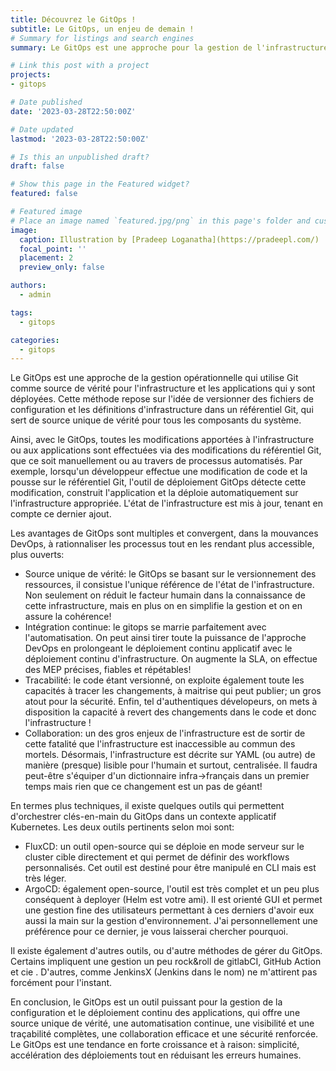 ```yaml
---
title: Découvrez le GitOps !
subtitle: Le GitOps, un enjeu de demain !
# Summary for listings and search engines
summary: Le GitOps est une approche pour la gestion de l'infrastructure et des applications Kubernetes qui utilise Git comme source de vérité pour la configuration. Son principal intérêt est d'automatiser les processus de déploiement, de simplifier la collaboration entre les équipes et de réduire les erreurs humaines grâce à une approche déclarative de la configuration.

# Link this post with a project
projects:
- gitops

# Date published
date: '2023-03-28T22:50:00Z'

# Date updated
lastmod: '2023-03-28T22:50:00Z'

# Is this an unpublished draft?
draft: false

# Show this page in the Featured widget?
featured: false

# Featured image
# Place an image named `featured.jpg/png` in this page's folder and customize its options here.
image:
  caption: Illustration by [Pradeep Loganatha](https://pradeepl.com/)
  focal_point: ''
  placement: 2
  preview_only: false

authors:
  - admin

tags:
  - gitops

categories:
  - gitops
---
```


Le GitOps est une approche de la gestion opérationnelle qui utilise Git comme source de vérité pour l'infrastructure et les applications qui y sont déployées. Cette méthode repose sur l'idée de versionner des fichiers de configuration et les définitions d'infrastructure dans un référentiel Git, qui sert de source unique de vérité pour tous les composants du système.

Ainsi, avec le GitOps, toutes les modifications apportées à l'infrastructure ou aux applications sont effectuées via des modifications du référentiel Git, que ce soit manuellement ou au travers de processus automatisés. Par exemple, lorsqu'un développeur effectue une modification de code et la pousse sur le référentiel Git, l'outil de déploiement GitOps détecte cette modification, construit l'application et la déploie automatiquement sur l'infrastructure appropriée. L'état de l'infrastructure est mis à jour, tenant en compte ce dernier ajout.

Les avantages de GitOps sont multiples et convergent, dans la mouvances DevOps, à rationnaliser les processus tout en les rendant plus accessible, plus ouverts:
- Source unique de vérité: le GitOps se basant sur le versionnement des ressources, il consistue l'unique référence de l'état de l'infrastructure. Non seulement on réduit le facteur humain dans la connaissance de cette infrastructure, mais en plus on en simplifie la gestion et on en assure la cohérence!
- Intégration continue: le gitops se marrie parfaitement avec l'automatisation. On peut ainsi tirer toute la puissance de l'approche DevOps en prolongeant le déploiement continu applicatif avec le déploiement continu d'infrastructure. On augmente la SLA, on effectue des MEP précises, fiables et répétables!
- Tracabilité: le code étant versionné, on exploite également toute les capacités à tracer les changements, à maitrise qui peut publier; un gros atout pour la sécurité. Enfin, tel d'authentiques dévelopeurs, on mets à disposition la capacité à revert des changements dans le code et donc l'infrastructure !
- Collaboration: un des gros enjeux de l'infrastructure est de sortir de cette fatalité que l'infrastructure est inaccessible au commun des mortels. Désormais, l'infrastructure est décrite sur YAML (ou autre) de manière (presque) lisible pour l'humain et surtout, centralisée. Il faudra peut-être s'équiper d'un dictionnaire infra->français dans un premier temps mais rien que ce changement est un pas de géant!


En termes plus techniques, il existe quelques outils qui permettent d'orchestrer clés-en-main du GitOps dans un contexte applicatif Kubernetes. Les deux outils pertinents selon moi sont:
- FluxCD: un outil open-source qui se déploie en mode serveur sur le cluster cible directement et qui permet de définir des workflows personnalisés. Cet outil est destiné pour être manipulé en CLI mais est très léger.
- ArgoCD: également open-source, l'outil est très complet et un peu plus conséquent à deployer (Helm est votre ami). Il est orienté GUI et permet une gestion fine des utilisateurs permettant à ces derniers d'avoir eux aussi la main sur la gestion d'environnement. J'ai personnellement une préférence pour ce dernier, je vous laisserai chercher pourquoi.

Il existe également d'autres outils, ou d'autre méthodes de gérer du GitOps. Certains impliquent une gestion un peu rock&roll de gitlabCI, GitHub Action et cie . D'autres, comme JenkinsX (Jenkins dans le nom) ne m'attirent pas forcément pour l'instant.

En conclusion, le GitOps est un outil puissant pour la gestion de la configuration et le déploiement continu des applications, qui offre une source unique de vérité, une automatisation continue, une visibilité et une traçabilité complètes, une collaboration efficace et une sécurité renforcée. Le GitOps est une tendance en forte croissance et à raison: simplicité, accélération des déploiements tout en réduisant les erreurs humaines.